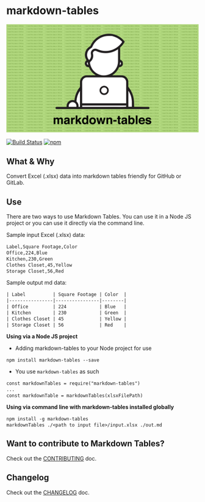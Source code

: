 # markdown-tables

![markdown-tables-logo](./media/markdown-tables-logo.png)

[![Build Status](https://travis-ci.org/cujarrett/markdown-tables.svg?branch=master)](https://travis-ci.org/cujarrett/markdown-tables)
[![npm](https://img.shields.io/npm/dt/markdown-tables.svg)](https://www.npmjs.com/package/markdown-tables)

## What & Why

Convert Excel (.xlsx) data into markdown tables friendly for GitHub or GitLab.

## Use
There are two ways to use Markdown Tables. You can use it in a Node JS
project or you can use it directly via the command line.

Sample input Excel (.xlsx) data:
```
Label,Square Footage,Color
Office,224,Blue
Kitchen,230,Green
Clothes Closet,45,Yellow
Storage Closet,56,Red
```

Sample output md data:
```
| Label          | Square Footage | Color  |
|----------------|----------------|--------|
| Office         | 224            | Blue   |
| Kitchen        | 230            | Green  |
| Clothes Closet | 45             | Yellow |
| Storage Closet | 56             | Red    |
```

**Using via a Node JS project**
- Adding markdown-tables to your Node project for use
```
npm install markdown-tables --save
```
- You use `markdown-tables` as such
```
const markdownTables = require("markdown-tables")
...
const markdownTable = markdownTables(xlsxFilePath)
```

**Using via command line with markdown-tables installed globally**
```
npm install -g markdown-tables
markdownTables ./<path to input file>/input.xlsx ./out.md
```

## Want to contribute to Markdown Tables?
Check out the [CONTRIBUTING](./CONTRIBUTING.md) doc.

## Changelog
Check out the [CHANGELOG](./CHANGELOG.md) doc.
